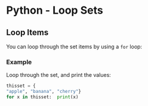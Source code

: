 
Python - Loop Sets
==================


Loop Items
----------


You can loop through the set items by using a `for` 
loop:



### Example


Loop through the set, and print the values:



```python
thisset = {
"apple", "banana", "cherry"}
for x in thisset:  print(x)
```


